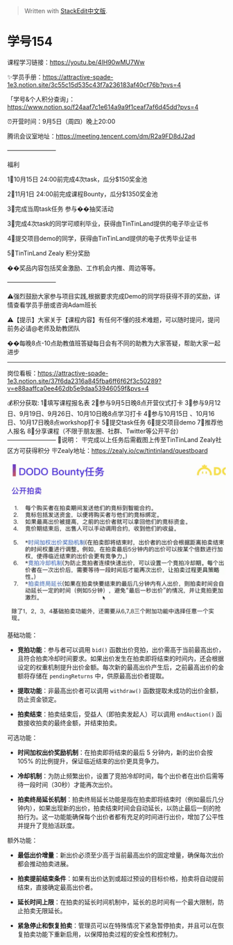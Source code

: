 


> Written with [StackEdit中文版](https://stackedit.cn/).

# **学号154**

课程学习链接：https://youtu.be/4IH90wMU7Ww

✨学员手册：https://attractive-spade-1e3.notion.site/3c55c15d535c43f7a236183af40cf76b?pvs=4

「学号&个人积分查询」：https://www.notion.so/f24aaf7c1e614a9a9f1ceaf7af6d45dd?pvs=4

⏰开营时间：9月5日（周四）晚上20:00

腾讯会议室地址：https://meeting.tencent.com/dm/R2a9FD8dJ2ad

————————

福利

1⃣️10月15日 24:00前完成4次task，瓜分$150奖金池

2⃣️11月1日 24:00前完成课程Bounty，瓜分$1350奖金池

3⃣️完成当周task任务 参与��抽奖活动

3⃣️完成4次task的同学可顺利毕业，获得由TinTinLand提供的电子毕业证书

4⃣️提交项目demo的同学，获得由TinTinLand提供的电子优秀毕业证书

5⃣️TinTinLand Zealy 积分奖励

��奖品内容包括奖金激励、工作机会内推、周边等等。

————————

⚠️强烈鼓励大家参与项目实践,根据要求完成Demo的同学将获得不菲的奖励，详情查看学员手册或咨询Adam班长

⚠️【提示】大家关于【课程内容】有任何不懂的技术难题，可以随时提问，提问前务必请@老师及助教团队

��每晚8点-10点助教值班答疑每日会有不同的助教为大家答疑，帮助大家一起进步

-------------------------

岗位看板：https://attractive-spade-1e3.notion.site/37f6da2316a845fba6ff6f62f3c50289?v=e88aaffca0ee462db5e9daa53946059f&pvs=4

💰积分获取:
1⃣️填写课程报名表
2⃣️参与9月5日晚8点开营仪式打卡
3⃣️参与9月12日、9月19日、9月26日、10月10日晚8点学习打卡
4⃣️参与10月15日 、10月16日、10月17日晚8点workshop打卡
5⃣️提交task任务
6⃣️提交项目demo
7⃣️推荐他人报名
8⃣️分享课程（不限于朋友圈、社群、Twitter等公开平台）
————————
🧨说明：
🪧完成以上任务后需截图上传至TinTinLand Zealy社区方可获得积分
🪧Zealy地址：https://zealy.io/cw/tintinland/questboard

![输入图片说明](/imgs/2024-10-25/5gzQMzFZ1IzPPQYW.png)


基础功能：

-   **竞拍功能**：参与者可以调用 `bid()` 函数出价竞拍，出价需高于当前最高出价，且符合拍卖冷却时间要求。如果出价发生在拍卖即将结束的时间内，还会根据设定的权重机制提升出价金额。每次新的最高出价产生后，之前最高出价的金额将存储在 `pendingReturns` 中，供原最高出价者提取。

-   **提取功能**：非最高出价者可以调用 `withdraw()` 函数提取未成功的出价金额，防止资金锁定。

-   **拍卖结束**：拍卖结束后，受益人（即拍卖发起人）可以调用 `endAuction()` 函数接收拍卖的最终金额，并结束拍卖。

可选功能：

-   **时间加权出价奖励机制**：在拍卖即将结束的最后 5 分钟内，新的出价会按 105% 的比例提升，保证临近结束的出价更具竞争力。

-   **冷却机制**：为防止频繁出价，设置了竞拍冷却时间，每个出价者在出价后需等待一段时间（30秒）才能再次出价。

- **拍卖终局延长机制**：拍卖终局延长功能是指在拍卖即将结束时（例如最后几分钟内），如果出现新的出价，拍卖结束时间会自动延长，以防止最后一刻的抢拍行为。这一功能能确保每个出价者都有充足的时间进行出价，增加了公平性并提升了竞拍活跃度。

额外功能：

-   **最低出价增量**：新出价必须至少高于当前最高出价的固定增量，确保每次出价都会推动拍卖进展。

-   **拍卖提前结束条件**：如果有出价达到或超过预设的目标价格，拍卖将自动提前结束，直接确定最高出价者。

-   **延长时间上限**：在拍卖的延长时间机制中，延长的总时间有一个最大限制，防止拍卖无限延长。

-   **紧急停止和恢复拍卖**：管理员可以在特殊情况下紧急暂停拍卖，并且可以在恢复拍卖功能下重新启用，以保障拍卖过程的安全性和控制力。
<!--stackedit_data:
eyJoaXN0b3J5IjpbMTk5OTE4OTcyLC0yMDY0ODIyMzE0LDE3Nj
g1NDExNCwtMTE5MDg3Njk5Nl19
-->